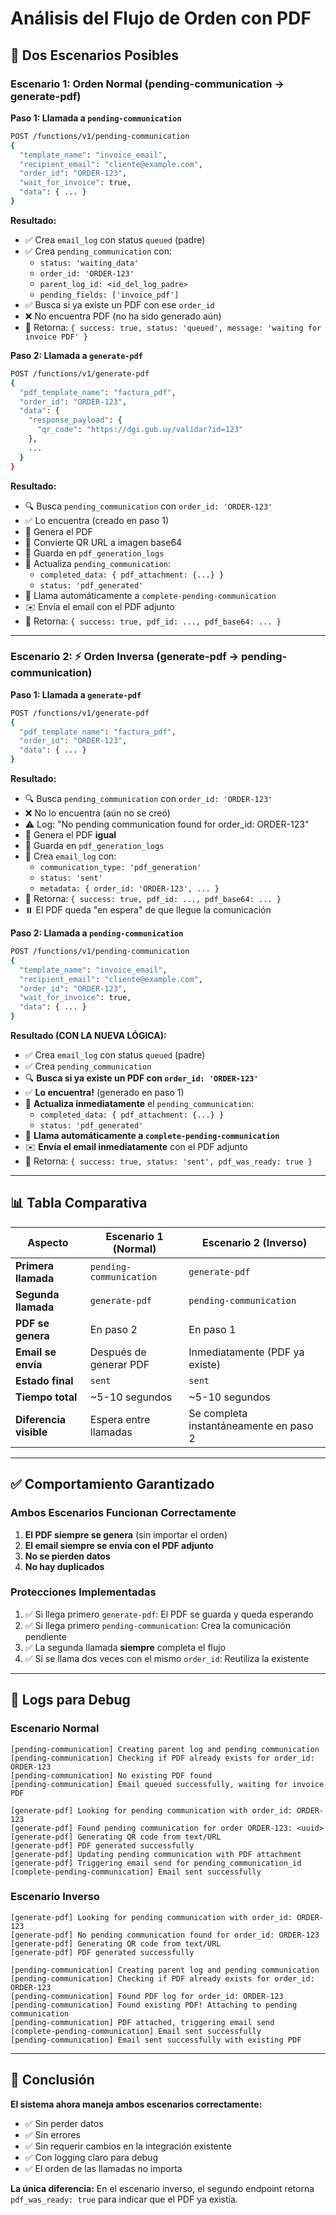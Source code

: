 # Análisis del Flujo de Orden con PDF

## 🔄 Dos Escenarios Posibles

### Escenario 1: Orden Normal (pending-communication → generate-pdf)

**Paso 1: Llamada a `pending-communication`**
```bash
POST /functions/v1/pending-communication
{
  "template_name": "invoice_email",
  "recipient_email": "cliente@example.com",
  "order_id": "ORDER-123",
  "wait_for_invoice": true,
  "data": { ... }
}
```

**Resultado:**
- ✅ Crea `email_log` con status `queued` (padre)
- ✅ Crea `pending_communication` con:
  - `status: 'waiting_data'`
  - `order_id: 'ORDER-123'`
  - `parent_log_id: <id_del_log_padre>`
  - `pending_fields: ['invoice_pdf']`
- ✅ Busca si ya existe un PDF con ese `order_id`
- ❌ No encuentra PDF (no ha sido generado aún)
- 📨 Retorna: `{ success: true, status: 'queued', message: 'waiting for invoice PDF' }`

**Paso 2: Llamada a `generate-pdf`**
```bash
POST /functions/v1/generate-pdf
{
  "pdf_template_name": "factura_pdf",
  "order_id": "ORDER-123",
  "data": {
    "response_payload": {
      "qr_code": "https://dgi.gub.uy/validar?id=123"
    },
    ...
  }
}
```

**Resultado:**
- 🔍 Busca `pending_communication` con `order_id: 'ORDER-123'`
- ✅ Lo encuentra (creado en paso 1)
- 📄 Genera el PDF
- 🔗 Convierte QR URL a imagen base64
- 💾 Guarda en `pdf_generation_logs`
- 📝 Actualiza `pending_communication`:
  - `completed_data: { pdf_attachment: {...} }`
  - `status: 'pdf_generated'`
- 📧 Llama automáticamente a `complete-pending-communication`
- ✉️ Envía el email con el PDF adjunto
- 📨 Retorna: `{ success: true, pdf_id: ..., pdf_base64: ... }`

---

### Escenario 2: ⚡ Orden Inversa (generate-pdf → pending-communication)

**Paso 1: Llamada a `generate-pdf`**
```bash
POST /functions/v1/generate-pdf
{
  "pdf_template_name": "factura_pdf",
  "order_id": "ORDER-123",
  "data": { ... }
}
```

**Resultado:**
- 🔍 Busca `pending_communication` con `order_id: 'ORDER-123'`
- ❌ No lo encuentra (aún no se creó)
- ⚠️ Log: "No pending communication found for order_id: ORDER-123"
- 📄 Genera el PDF **igual**
- 💾 Guarda en `pdf_generation_logs`
- 📝 Crea `email_log` con:
  - `communication_type: 'pdf_generation'`
  - `status: 'sent'`
  - `metadata: { order_id: 'ORDER-123', ... }`
- 📨 Retorna: `{ success: true, pdf_id: ..., pdf_base64: ... }`
- ⏸️ El PDF queda "en espera" de que llegue la comunicación

**Paso 2: Llamada a `pending-communication`**
```bash
POST /functions/v1/pending-communication
{
  "template_name": "invoice_email",
  "recipient_email": "cliente@example.com",
  "order_id": "ORDER-123",
  "wait_for_invoice": true,
  "data": { ... }
}
```

**Resultado (CON LA NUEVA LÓGICA):**
- ✅ Crea `email_log` con status `queued` (padre)
- ✅ Crea `pending_communication`
- 🔍 **Busca si ya existe un PDF con `order_id: 'ORDER-123'`**
- ✅ **Lo encuentra!** (generado en paso 1)
- 📝 **Actualiza inmediatamente** el `pending_communication`:
  - `completed_data: { pdf_attachment: {...} }`
  - `status: 'pdf_generated'`
- 📧 **Llama automáticamente a `complete-pending-communication`**
- ✉️ **Envía el email inmediatamente** con el PDF adjunto
- 📨 Retorna: `{ success: true, status: 'sent', pdf_was_ready: true }`

---

## 📊 Tabla Comparativa

| Aspecto | Escenario 1 (Normal) | Escenario 2 (Inverso) |
|---------|---------------------|----------------------|
| **Primera llamada** | `pending-communication` | `generate-pdf` |
| **Segunda llamada** | `generate-pdf` | `pending-communication` |
| **PDF se genera** | En paso 2 | En paso 1 |
| **Email se envía** | Después de generar PDF | Inmediatamente (PDF ya existe) |
| **Estado final** | `sent` | `sent` |
| **Tiempo total** | ~5-10 segundos | ~5-10 segundos |
| **Diferencia visible** | Espera entre llamadas | Se completa instantáneamente en paso 2 |

---

## ✅ Comportamiento Garantizado

### Ambos Escenarios Funcionan Correctamente

1. **El PDF siempre se genera** (sin importar el orden)
2. **El email siempre se envía con el PDF adjunto**
3. **No se pierden datos**
4. **No hay duplicados**

### Protecciones Implementadas

1. ✅ Si llega primero `generate-pdf`: El PDF se guarda y queda esperando
2. ✅ Si llega primero `pending-communication`: Crea la comunicación pendiente
3. ✅ La segunda llamada **siempre** completa el flujo
4. ✅ Si se llama dos veces con el mismo `order_id`: Reutiliza la existente

---

## 🔧 Logs para Debug

### Escenario Normal
```
[pending-communication] Creating parent log and pending communication
[pending-communication] Checking if PDF already exists for order_id: ORDER-123
[pending-communication] No existing PDF found
[pending-communication] Email queued successfully, waiting for invoice PDF

[generate-pdf] Looking for pending communication with order_id: ORDER-123
[generate-pdf] Found pending communication for order ORDER-123: <uuid>
[generate-pdf] Generating QR code from text/URL
[generate-pdf] PDF generated successfully
[generate-pdf] Updating pending communication with PDF attachment
[generate-pdf] Triggering email send for pending_communication_id
[complete-pending-communication] Email sent successfully
```

### Escenario Inverso
```
[generate-pdf] Looking for pending communication with order_id: ORDER-123
[generate-pdf] No pending communication found for order_id: ORDER-123
[generate-pdf] Generating QR code from text/URL
[generate-pdf] PDF generated successfully

[pending-communication] Creating parent log and pending communication
[pending-communication] Checking if PDF already exists for order_id: ORDER-123
[pending-communication] Found PDF log for order_id: ORDER-123
[pending-communication] Found existing PDF! Attaching to pending communication
[pending-communication] PDF attached, triggering email send
[complete-pending-communication] Email sent successfully
[pending-communication] Email sent successfully with existing PDF
```

---

## 🎯 Conclusión

**El sistema ahora maneja ambos escenarios correctamente:**

- ✅ Sin perder datos
- ✅ Sin errores
- ✅ Sin requerir cambios en la integración existente
- ✅ Con logging claro para debug
- ✅ El orden de las llamadas no importa

**La única diferencia:** En el escenario inverso, el segundo endpoint retorna `pdf_was_ready: true` para indicar que el PDF ya existía.
